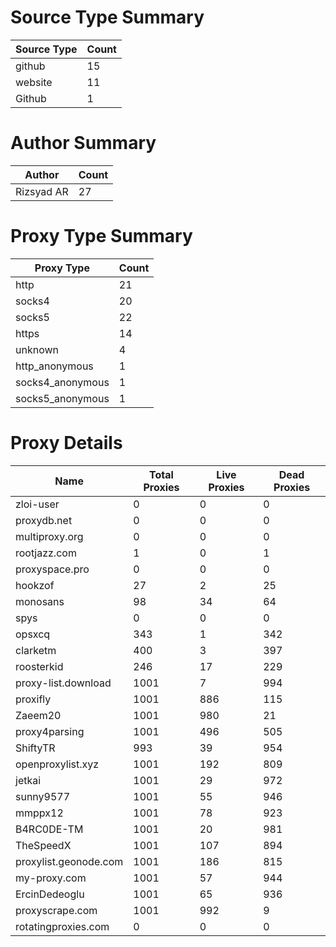 # Source Type Summary

| Source Type | Count |
|-------------|-------|
| github | 15 |
| website | 11 |
| Github | 1 |


# Author Summary

| Author | Count |
|--------|-------|
| Rizsyad AR | 27 |


# Proxy Type Summary

| Proxy Type | Count |
|------------|-------|
| http | 21 |
| socks4 | 20 |
| socks5 | 22 |
| https | 14 |
| unknown | 4 |
| http_anonymous | 1 |
| socks4_anonymous | 1 |
| socks5_anonymous | 1 |


# Proxy Details

| Name | Total Proxies | Live Proxies | Dead Proxies |
|------|---------------|--------------|---------------|
| zloi-user | 0 | 0 | 0 |
| proxydb.net | 0 | 0 | 0 |
| multiproxy.org | 0 | 0 | 0 |
| rootjazz.com | 1 | 0 | 1 |
| proxyspace.pro | 0 | 0 | 0 |
| hookzof | 27 | 2 | 25 |
| monosans | 98 | 34 | 64 |
| spys | 0 | 0 | 0 |
| opsxcq | 343 | 1 | 342 |
| clarketm | 400 | 3 | 397 |
| roosterkid | 246 | 17 | 229 |
| proxy-list.download | 1001 | 7 | 994 |
| proxifly | 1001 | 886 | 115 |
| Zaeem20 | 1001 | 980 | 21 |
| proxy4parsing | 1001 | 496 | 505 |
| ShiftyTR | 993 | 39 | 954 |
| openproxylist.xyz | 1001 | 192 | 809 |
| jetkai | 1001 | 29 | 972 |
| sunny9577 | 1001 | 55 | 946 |
| mmppx12 | 1001 | 78 | 923 |
| B4RC0DE-TM | 1001 | 20 | 981 |
| TheSpeedX | 1001 | 107 | 894 |
| proxylist.geonode.com | 1001 | 186 | 815 |
| my-proxy.com | 1001 | 57 | 944 |
| ErcinDedeoglu | 1001 | 65 | 936 |
| proxyscrape.com | 1001 | 992 | 9 |
| rotatingproxies.com | 0 | 0 | 0 |
